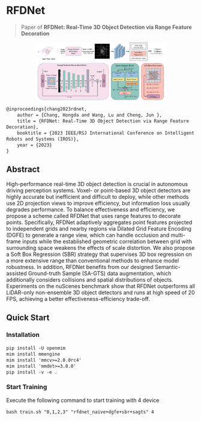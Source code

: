 # RFDNet

> Paper of **RFDNet: Real-Time 3D Object Detection via Range Feature Decoration**

<p align="center"> <img src='docs/rfdnet.png' align='center' width='70%'> </p>

    @inproceedings{chang2023rdnet,
        author = {Chang, Hongda and Wang, Lu and Cheng, Jun },
        title = {RFDNet: Real-Time 3D Object Detection via Range Feature Decoration},
        booktitle = {2023 IEEE/RSJ International Conference on Intelligent Robots and Systems (IROS)},
        year = {2023}
    }

## Abstract

High-performance real-time 3D object detection is crucial in autonomous driving perception systems. Voxel- or point-based 3D object detectors are highly accurate but inefficient and difficult to deploy, while other methods use 2D projection views to improve efficiency, but information loss usually degrades performance. To balance effectiveness and efficiency, we propose a scheme called RFDNet that uses range features to decorate points. Specifically, RFDNet adaptively aggregates point features projected to independent grids and nearby regions via Dilated Grid Feature Encoding (DGFE) to generate a range view, which can handle occlusion and multi-frame inputs while the established geometric correlation between grid with surrounding space weakens the effects of scale distortion. We also propose a Soft Box Regression (SBR) strategy that supervises 3D box regression on a more extensive range than conventional methods to enhance model robustness. In addition, RFDNet benefits from our designed Semantic-assisted Ground-truth Sample (SA-GTS) data augmentation, which additionally considers collisions and spatial distributions of objects. Experiments on the nuScenes benchmark show that RFDNet outperforms all LiDAR-only non-ensemble 3D object detectors and runs at high speed of 20 FPS, achieving a better effectiveness-efficiency trade-off.

## Quick Start

### Installation

```shell
pip install -U openmim
mim install mmengine
mim install 'mmcv>=2.0.0rc4'
mim install 'mmdet>=3.0.0'
pip install -v -e .
```

### Start Training

Execute the following command to start training with 4 device

```shell
bash train.sh "0,1,2,3" "rfdnet_naive+dgfe+sbr+sagts" 4
```
